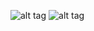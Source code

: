 ![alt tag](http://web.itu.edu.tr/ozdile/GitHub/Top10Downloader/01.jpg)
![alt tag](http://web.itu.edu.tr/ozdile/GitHub/Top10Downloader/02.jpg)
